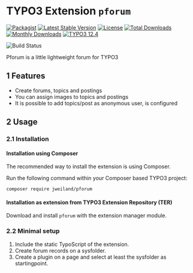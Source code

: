 # TYPO3 Extension `pforum`

[![Packagist][packagist-logo-stable]][extension-packagist-url]
[![Latest Stable Version][extension-build-shield]][extension-ter-url]
[![License][LICENSE_BADGE]][extension-packagist-url]
[![Total Downloads][extension-downloads-badge]][extension-packagist-url]
[![Monthly Downloads][extension-monthly-downloads]][extension-packagist-url]
[![TYPO3 12.4][TYPO3-shield]][TYPO3-12-url]

![Build Status][extension-ci-shield]

Pforum is a little lightweight forum for TYPO3

## 1 Features

* Create forums, topics and postings
* You can assign images to topics and postings
* It is possible to add topics/post as anonymous user, is configured

## 2 Usage

### 2.1 Installation

#### Installation using Composer

The recommended way to install the extension is using Composer.

Run the following command within your Composer based TYPO3 project:

```
composer require jweiland/pforum
```

#### Installation as extension from TYPO3 Extension Repository (TER)

Download and install `pforum` with the extension manager module.

### 2.2 Minimal setup

1) Include the static TypoScript of the extension.
2) Create forum records on a sysfolder.
3) Create a plugin on a page and select at least the sysfolder as startingpoint.

<!-- MARKDOWN LINKS & IMAGES -->

[extension-build-shield]: https://poser.pugx.org/jweiland/pforum/v/stable.svg?style=for-the-badge

[extension-ci-shield]: https://github.com/jweiland-net/pforum/actions/workflows/ci.yml/badge.svg

[extension-downloads-badge]: https://poser.pugx.org/jweiland/pforum/d/total.svg?style=for-the-badge

[extension-monthly-downloads]: https://poser.pugx.org/jweiland/pforum/d/monthly?style=for-the-badge

[extension-ter-url]: https://extensions.typo3.org/extension/pforum/

[extension-packagist-url]: https://packagist.org/packages/jweiland/pforum/

[packagist-logo-stable]: https://img.shields.io/badge/--grey.svg?style=for-the-badge&logo=packagist&logoColor=white

[TYPO3-12-url]: https://get.typo3.org/version/12

[TYPO3-shield]: https://img.shields.io/badge/TYPO3-12.4-green.svg?style=for-the-badge&logo=typo3

[LICENSE_BADGE]: https://img.shields.io/github/license/jweiland-net/pforum?label=license&style=for-the-badge
